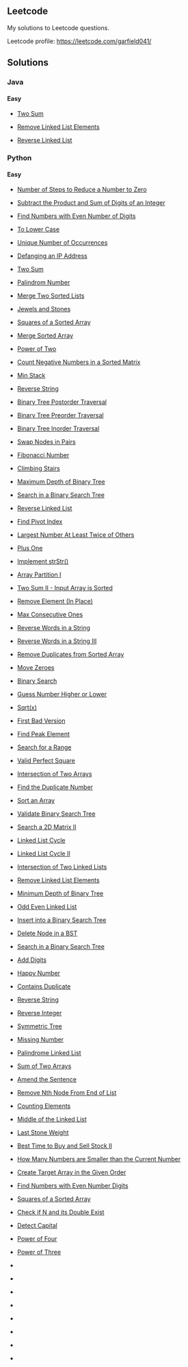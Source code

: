 ## Leetcode

My solutions to Leetcode questions.

Leetcode profile: https://leetcode.com/garfield041/

## Solutions

### Java

#### Easy

* [Two Sum](https://github.com/michan94/leetcode/blob/master/Solutions/Java/createPhoneNumber.md)

* [Remove Linked List Elements](https://github.com/michan94/leetcode/blob/master/Solutions/Java/removeLinkedListElements.md)

* [Reverse Linked List](https://github.com/michan94/leetcode/blob/master/Solutions/Java/reverseLinkedList.md)


### Python

#### Easy

* [Number of Steps to Reduce a Number to Zero](https://github.com/michan94/leetcode/blob/master/Solutions/Python/numberOfStepsToZero.md)

* [Subtract the Product and Sum of Digits of an Integer](https://github.com/michan94/leetcode/blob/master/Solutions/Python/subtractProductAndSumOfDigits.md)

* [Find Numbers with Even Number of Digits](https://github.com/michan94/leetcode/blob/master/Solutions/Python/findNumbersWithEvenNumberOfDigits)

* [To Lower Case](https://github.com/michan94/leetcode/blob/master/Solutions/Python/toLowerCase.md)

* [Unique Number of Occurrences](https://github.com/michan94/leetcode/blob/master/Solutions/Python/uniqueNumberOfOccurrences.md)

* [Defanging an IP Address](https://github.com/michan94/leetcode/blob/master/Solutions/Python/defangingAnIPAddress.md)

* [Two Sum](https://github.com/michan94/leetcode/blob/master/Solutions/Python/twoSum.md)

* [Palindrom Number](https://github.com/michan94/leetcode/blob/master/Solutions/Python/palindromeNumber.md)

* [Merge Two Sorted Lists](https://github.com/michan94/leetcode/blob/master/Solutions/Python/mergeTwoSortedLinkedLists.md)

* [Jewels and Stones](https://github.com/michan94/leetcode/blob/master/Solutions/Python/jewelsAndStones.md)

* [Squares of a Sorted Array](https://github.com/michan94/leetcode/blob/master/Solutions/Python/squaresOfSortedArray.md)

* [Merge Sorted Array](https://github.com/michan94/leetcode/blob/master/Solutions/Python/mergeSortedArray.md)

* [Power of Two](https://github.com/michan94/leetcode/blob/master/Solutions/Python/powerOfTwo.md)

* [Count Negative Numbers in a Sorted Matrix](https://github.com/michan94/leetcode/blob/master/Solutions/Python/countNegNumsInSortedMatrix.md)

* [Min Stack](https://github.com/michan94/leetcode/blob/master/Solutions/Python/minStack.md)

* [Reverse String](https://github.com/michan94/leetcode/blob/master/Solutions/Python/reverseString.md)

* [Binary Tree Postorder Traversal](https://github.com/michan94/leetcode/blob/master/Solutions/Python/postorderTraversal.md)

* [Binary Tree Preorder Traversal](https://github.com/michan94/leetcode/blob/master/Solutions/Python/preorderTraversal.md)

* [Binary Tree Inorder Traversal](https://github.com/michan94/leetcode/blob/master/Solutions/Python/inorderTraversal.md)

* [Swap Nodes in Pairs](https://github.com/michan94/leetcode/blob/master/Solutions/Python/swapNodesInPairs.md)

* [Fibonacci Number](https://github.com/michan94/leetcode/blob/master/Solutions/Python/fibonacciNumber.md)

* [Climbing Stairs](https://github.com/michan94/leetcode/blob/master/Solutions/Python/climbingStairs.md)

* [Maximum Depth of Binary Tree](https://github.com/michan94/leetcode/blob/master/Solutions/Python/maximumDepthOfBinaryTree.md)

* [Search in a Binary Search Tree](https://github.com/michan94/leetcode/blob/master/Solutions/Python/searchInBST.md)

* [Reverse Linked List](https://github.com/michan94/leetcode/blob/master/Solutions/Python/reverseLinkedList.md)

* [Find Pivot Index](https://github.com/michan94/leetcode/blob/master/Solutions/Python/findPivotIndex.md)

* [Largest Number At Least Twice of Others](https://github.com/michan94/leetcode/blob/master/Solutions/Python/largestNumberAtLeastTwiceOfOthers.md)

* [Plus One](https://github.com/michan94/leetcode/blob/master/Solutions/Python/plusOne.md)

* [Implement strStr()](https://github.com/michan94/leetcode/blob/master/Solutions/Python/implementStrStr.md)

* [Array Partition I](https://github.com/michan94/leetcode/blob/master/Solutions/Python/arrayPartitionI.md)

* [Two Sum II - Input Array is Sorted](https://github.com/michan94/leetcode/blob/master/Solutions/Python/twoSumIIInputArraySorted.md)

* [Remove Element (In Place)](https://github.com/michan94/leetcode/blob/master/Solutions/Python/removeElementInPlace.md)

* [Max Consecutive Ones](https://github.com/michan94/leetcode/blob/master/Solutions/Python/maxConsecutiveOnes.md)

* [Reverse Words in a String](https://github.com/michan94/leetcode/blob/master/Solutions/Python/reverseWordsInAString.md)

* [Reverse Words in a String III](https://github.com/michan94/leetcode/blob/master/Solutions/Python/reverseWordsInAStringIII.md)

* [Remove Duplicates from Sorted Array](https://github.com/michan94/leetcode/blob/master/Solutions/Python/removeDuplicatesFromSortedArray.md)

* [Move Zeroes](https://github.com/michan94/leetcode/blob/master/Solutions/Python/moveZeroes.md)

* [Binary Search](https://github.com/michan94/leetcode/blob/master/Solutions/Python/binarySearch.md)

* [Guess Number Higher or Lower](https://github.com/michan94/leetcode/blob/master/Solutions/Python/guessNumberHigherOrLower.md)

* [Sqrt(x)](https://github.com/michan94/leetcode/blob/master/Solutions/Python/sqrt(x)BinarySearchImplementation.md)

* [First Bad Version](https://github.com/michan94/leetcode/blob/master/Solutions/Python/firstBadVersion.md)

* [Find Peak Element](https://github.com/michan94/leetcode/blob/master/Solutions/Python/findPeakElement.md)

* [Search for a Range](https://github.com/michan94/leetcode/blob/master/Solutions/Python/searchForARange.md)

* [Valid Perfect Square](https://github.com/michan94/leetcode/blob/master/Solutions/Python/validPerfectSquare.md)

* [Intersection of Two Arrays](https://github.com/michan94/leetcode/blob/master/Solutions/Python/intersectionOfTwoArrays.md)

* [Find the Duplicate Number](https://github.com/michan94/leetcode/blob/master/Solutions/Python/findTheDuplicateNumber.md)

* [Sort an Array](https://github.com/michan94/leetcode/blob/master/Solutions/Python/sortAnArray.md)

* [Validate Binary Search Tree](https://github.com/michan94/leetcode/blob/master/Solutions/Python/validateBST.md)

* [Search a 2D Matrix II](https://github.com/michan94/leetcode/blob/master/Solutions/Python/searchA2DMatrixII.md)

* [Linked List Cycle](https://github.com/michan94/leetcode/blob/master/Solutions/Python/linkedListCycle.md)

* [Linked List Cycle II](https://github.com/michan94/leetcode/blob/master/Solutions/Python/linkedListCycleII.md)

* [Intersection of Two Linked Lists](https://github.com/michan94/leetcode/blob/master/Solutions/Python/intersectionOfTwoLinkedLists.md)

* [Remove Linked List Elements](https://github.com/michan94/leetcode/blob/master/Solutions/Python/removeLinkedListElements.md)

* [Minimum Depth of Binary Tree](https://github.com/michan94/leetcode/blob/master/Solutions/Python/minimumDepthOfBinaryTree.md)

* [Odd Even Linked List](https://github.com/michan94/leetcode/blob/master/Solutions/Python/oddEvenLinkedList.md)

* [Insert into a Binary Search Tree](https://github.com/michan94/leetcode/blob/master/Solutions/Python/insertIntoABinarySearchTree.md)

* [Delete Node in a BST](https://github.com/michan94/leetcode/blob/master/Solutions/Python/deleteNodeInABST.md)

* [Search in a Binary Search Tree](https://github.com/michan94/leetcode/blob/master/Solutions/Python/searchInABinarySearchTree.md)

* [Add Digits](https://github.com/michan94/leetcode/blob/master/Solutions/Python/addDigits.md)

* [Happy Number](https://github.com/michan94/leetcode/blob/master/Solutions/Python/happyNumber.md)

* [Contains Duplicate](https://github.com/michan94/leetcode/blob/master/Solutions/Python/containsDuplicate.md)

* [Reverse String](https://github.com/michan94/leetcode/blob/master/Solutions/Python/reverseStringInPlace.md)

* [Reverse Integer](https://github.com/michan94/leetcode/blob/master/Solutions/Python/reverseInteger.md)

* [Symmetric Tree](https://github.com/michan94/leetcode/blob/master/Solutions/Python/symmetricTree.md)

* [Missing Number](https://github.com/michan94/leetcode/blob/master/Solutions/Python/missingNumber.md)

* [Palindrome Linked List](https://github.com/michan94/leetcode/blob/master/Solutions/Python/isLinkedListPalindrome.md)

* [Sum of Two Arrays](https://github.com/michan94/leetcode/blob/master/Solutions/Python/sumOfTwoArrays.md)

* [Amend the Sentence](https://github.com/michan94/leetcode/blob/master/Solutions/Python/amendTheSentence.md)

* [Remove Nth Node From End of List](https://github.com/michan94/leetcode/blob/master/Solutions/Python/removeNthNodeFromEndOfList.md)

* [Counting Elements](https://github.com/michan94/leetcode/blob/master/Solutions/Python/countingElements.md)

* [Middle of the Linked List](https://github.com/michan94/leetcode/blob/master/Solutions/Python/middleOfLinkedList.md)

* [Last Stone Weight](https://github.com/michan94/leetcode/blob/master/Solutions/Python/lastStoneWeight.md)

* [Best Time to Buy and Sell Stock II](https://github.com/michan94/codewars/blob/master/Solutions/Python/bestTimeToBuyAndSellStockII.md)

* [How Many Numbers are Smaller than the Current Number](https://github.com/michan94/leetcode/blob/master/Solutions/Python/numbersSmallerThanCurrentNumber.md)

* [Create Target Array in the Given Order](https://github.com/michan94/leetcode/blob/master/Solutions/Python/createTargetArrayinGivenOrder.md)

* [Find Numbers with Even Number Digits](https://github.com/michan94/leetcode/blob/master/Solutions/Python/findNumbersWithEvenNumberDigits.md)

* [Squares of a Sorted Array](https://github.com/michan94/leetcode/blob/master/Solutions/Python/squaresOfASortedArray.md)

* [Check if N and its Double Exist](https://github.com/michan94/leetcode/blob/master/Solutions/Python/checkIfNAndItsDoubleExist.md)

* [Detect Capital](https://github.com/michan94/leetcode/blob/master/Solutions/Python/detectCapital.md)

* [Power of Four](https://github.com/michan94/leetcode/blob/master/Solutions/Python/powerOfFour.md)

* [Power of Three](https://github.com/michan94/leetcode/blob/master/Solutions/Python/powerOfThree.md)

* [](https://github.com/michan94/leetcode/blob/master/Solutions/Python/.md)

* [](https://github.com/michan94/leetcode/blob/master/Solutions/Python/.md)

* [](https://github.com/michan94/leetcode/blob/master/Solutions/Python/.md)

* [](https://github.com/michan94/leetcode/blob/master/Solutions/Python/.md)

* [](https://github.com/michan94/leetcode/blob/master/Solutions/Python/.md)

* [](https://github.com/michan94/leetcode/blob/master/Solutions/Python/.md)

* [](https://github.com/michan94/leetcode/blob/master/Solutions/Python/.md)

* [](https://github.com/michan94/leetcode/blob/master/Solutions/Python/.md)
